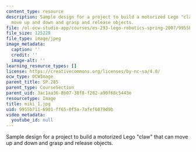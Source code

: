 ```yaml
---
content_type: resource
description: Sample design for a project to build a motorized Lego "claw" that can
  move up and down and grasp and release objects.
file: /ol-ocw-studio-app/courses/es-293-lego-robotics-spring-2007/9955b7116901ff650f5a7afef6879d9b_miki_1.jpg
file_size: 125228
file_type: image/jpeg
image_metadata:
  caption: ''
  credit: ''
  image-alt: ''
learning_resource_types: []
license: https://creativecommons.org/licenses/by-nc-sa/4.0/
ocw_type: OCWImage
parent_title: SP.285
parent_type: CourseSection
parent_uid: 3ac1aa36-8b07-38f8-f202-a90f68c5443e
resourcetype: Image
title: miki_1.jpg
uid: 9955b711-6901-ff65-0f5a-7afef6879d9b
video_metadata:
  youtube_id: null
---
```

Sample design for a project to build a motorized Lego "claw" that can move up and down and grasp and release objects.
